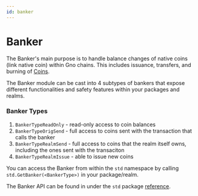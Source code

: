 ```yaml
---
id: banker
---
```


# Banker

The Banker's main purpose is to handle balance changes of native coins (link native coin) within Gno chains. This includes issuance, transfers, and burning of [Coins](coins.md). 

The Banker module can be cast into 4 subtypes of bankers that expose different functionalities and safety features within your packages and realms.

[//]: # (The banker module is injected into the GnoVM runtime at execution. )

### Banker Types

1. `BankerTypeReadOnly` - read-only access to coin balances
2. `BankerTypeOrigSend` - full access to coins sent with the transaction that calls the banker
3. `BankerTypeRealmSend` - full access to coins that the realm itself owns, including the ones sent with the transaciton
4. `BankerTypeRealmIssue` - able to issue new coins
 
You can access the Banker from within the `std` namespace by calling `std.GetBanker(<BankerType>)` in your package/realm.

The Banker API can be found in under the `std` package [reference](../../reference/standard-library.md).





